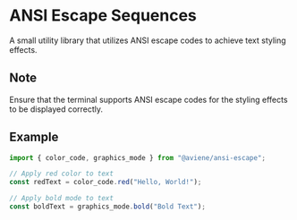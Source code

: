 # ANSI Escape Sequences

A small utility library that utilizes ANSI escape codes to achieve text styling effects.

## Note

Ensure that the terminal supports ANSI escape codes for the styling effects to be displayed correctly.

## Example

```typescript
import { color_code, graphics_mode } from "@aviene/ansi-escape";

// Apply red color to text
const redText = color_code.red("Hello, World!");

// Apply bold mode to text
const boldText = graphics_mode.bold("Bold Text");
```

